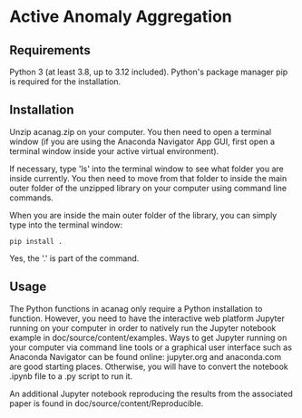 # Active Anomaly Aggregation

## Requirements

Python 3 (at least 3.8, up to 3.12 included).
Python's package manager pip is required for the installation.

## Installation

Unzip acanag.zip on your computer. You then need to open a terminal window (if you are using the Anaconda Navigator App GUI, first
open a terminal window inside your active virtual environment). 

If necessary, type 'ls' into the terminal window to see what folder you are inside currently. You then need to 
move from that folder to inside the main outer folder of the unzipped library on your computer using command line commands.

When you are inside the main outer folder of the library, you can simply type into the terminal window:

    pip install .

Yes, the '.' is part of the command. 

## Usage

The Python functions in acanag only require a Python installation to function. However, you need to have the interactive web platform Jupyter running on your
computer in order to natively run the Jupyter notebook example in doc/source/content/examples. Ways to get Jupyter running on your computer via command line
tools or a graphical user interface such as Anaconda Navigator can be found online: jupyter.org and anaconda.com are good starting places. Otherwise, you
will have to convert the notebook .ipynb file to a .py script to run it.

An additional Jupyter notebook reproducing the results from the associated paper is found in doc/source/content/Reproducible.
